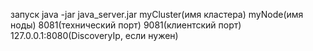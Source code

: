 запуск java -jar java_server.jar myCluster(имя кластера) myNode(имя ноды) 8081(технический порт) 9081(клиентский порт) 127.0.0.1:8080(DiscoveryIp, если нужен)
